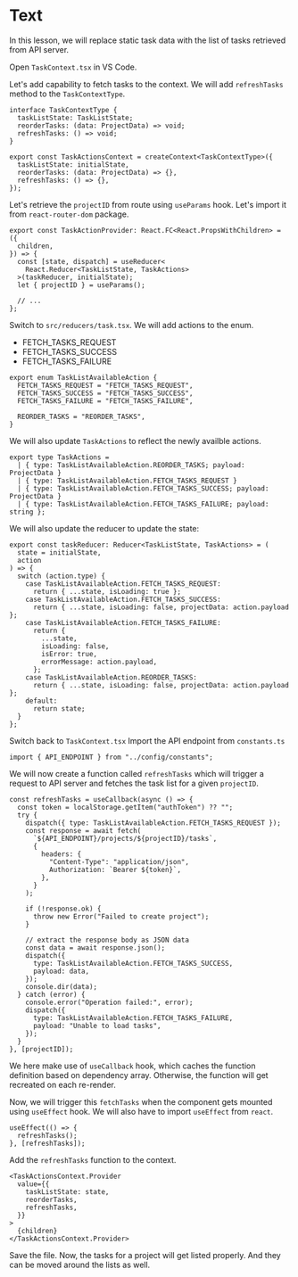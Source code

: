 # Text

In this lesson, we will replace static task data with the list of tasks retrieved from API server.

Open `TaskContext.tsx` in VS Code.

Let's add capability to fetch tasks to the context. We will add `refreshTasks` method to the `TaskContextType`.

```tsx
interface TaskContextType {
  taskListState: TaskListState;
  reorderTasks: (data: ProjectData) => void;
  refreshTasks: () => void;
}

export const TaskActionsContext = createContext<TaskContextType>({
  taskListState: initialState,
  reorderTasks: (data: ProjectData) => {},
  refreshTasks: () => {},
});
```

Let's retrieve the `projectID` from route using `useParams` hook. Let's import it from `react-router-dom` package.

```tsx
export const TaskActionProvider: React.FC<React.PropsWithChildren> = ({
  children,
}) => {
  const [state, dispatch] = useReducer<
    React.Reducer<TaskListState, TaskActions>
  >(taskReducer, initialState);
  let { projectID } = useParams();

  // ...
};
```

Switch to `src/reducers/task.tsx`. We will add actions to the enum.

- FETCH_TASKS_REQUEST
- FETCH_TASKS_SUCCESS
- FETCH_TASKS_FAILURE

```tsx
export enum TaskListAvailableAction {
  FETCH_TASKS_REQUEST = "FETCH_TASKS_REQUEST",
  FETCH_TASKS_SUCCESS = "FETCH_TASKS_SUCCESS",
  FETCH_TASKS_FAILURE = "FETCH_TASKS_FAILURE",

  REORDER_TASKS = "REORDER_TASKS",
}
```

We will also update `TaskActions` to reflect the newly availble actions.

```tsx
export type TaskActions =
  | { type: TaskListAvailableAction.REORDER_TASKS; payload: ProjectData }
  | { type: TaskListAvailableAction.FETCH_TASKS_REQUEST }
  | { type: TaskListAvailableAction.FETCH_TASKS_SUCCESS; payload: ProjectData }
  | { type: TaskListAvailableAction.FETCH_TASKS_FAILURE; payload: string };
```

We will also update the reducer to update the state:

```tsx
export const taskReducer: Reducer<TaskListState, TaskActions> = (
  state = initialState,
  action
) => {
  switch (action.type) {
    case TaskListAvailableAction.FETCH_TASKS_REQUEST:
      return { ...state, isLoading: true };
    case TaskListAvailableAction.FETCH_TASKS_SUCCESS:
      return { ...state, isLoading: false, projectData: action.payload };
    case TaskListAvailableAction.FETCH_TASKS_FAILURE:
      return {
        ...state,
        isLoading: false,
        isError: true,
        errorMessage: action.payload,
      };
    case TaskListAvailableAction.REORDER_TASKS:
      return { ...state, isLoading: false, projectData: action.payload };
    default:
      return state;
  }
};
```

Switch back to `TaskContext.tsx`
Import the API endpoint from `constants.ts`

```tsx
import { API_ENDPOINT } from "../config/constants";
```

We will now create a function called `refreshTasks` which will trigger a request to API server and fetches the task list for a given `projectID`.

```tsx
const refreshTasks = useCallback(async () => {
  const token = localStorage.getItem("authToken") ?? "";
  try {
    dispatch({ type: TaskListAvailableAction.FETCH_TASKS_REQUEST });
    const response = await fetch(
      `${API_ENDPOINT}/projects/${projectID}/tasks`,
      {
        headers: {
          "Content-Type": "application/json",
          Authorization: `Bearer ${token}`,
        },
      }
    );

    if (!response.ok) {
      throw new Error("Failed to create project");
    }

    // extract the response body as JSON data
    const data = await response.json();
    dispatch({
      type: TaskListAvailableAction.FETCH_TASKS_SUCCESS,
      payload: data,
    });
    console.dir(data);
  } catch (error) {
    console.error("Operation failed:", error);
    dispatch({
      type: TaskListAvailableAction.FETCH_TASKS_FAILURE,
      payload: "Unable to load tasks",
    });
  }
}, [projectID]);
```

We here make use of `useCallback` hook, which caches the function definition based on dependency array. Otherwise, the function will get recreated on each re-render.

Now, we will trigger this `fetchTasks` when the component gets mounted using `useEffect` hook. We will also have to import `useEffect` from `react`.

```tsx
useEffect(() => {
  refreshTasks();
}, [refreshTasks]);
```

Add the `refreshTasks` function to the context.

```tsx
<TaskActionsContext.Provider
  value={{
    taskListState: state,
    reorderTasks,
    refreshTasks,
  }}
>
  {children}
</TaskActionsContext.Provider>
```

Save the file. Now, the tasks for a project will get listed properly. And they can be moved around the lists as well.

